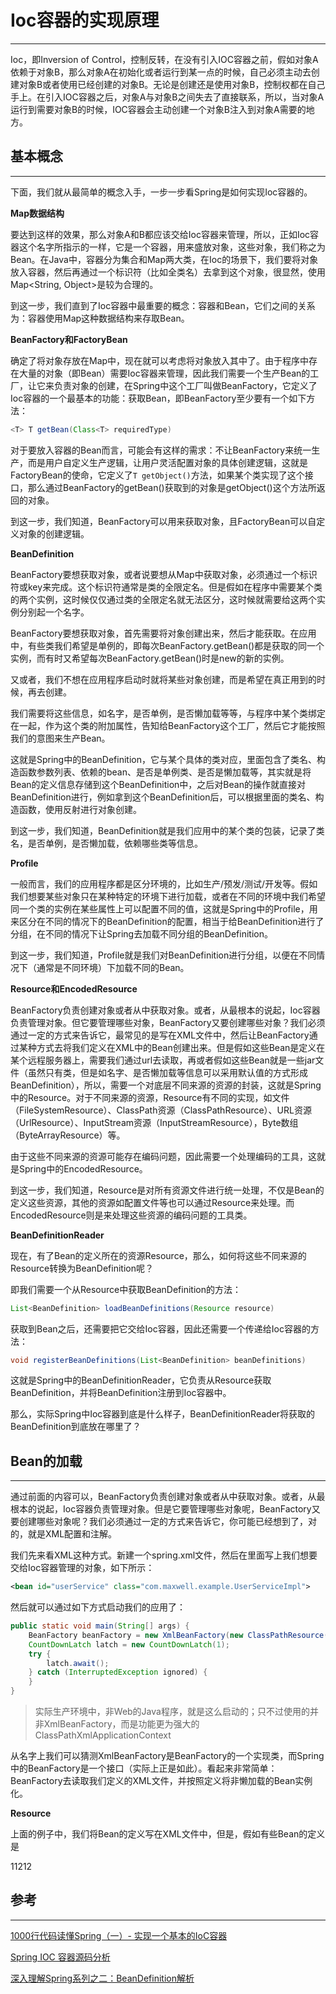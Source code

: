 # Ioc容器的实现原理

---

Ioc，即Inversion of Control，控制反转，在没有引入IOC容器之前，假如对象A依赖于对象B，那么对象A在初始化或者运行到某一点的时候，自己必须主动去创建对象B或者使用已经创建的对象B。无论是创建还是使用对象B，控制权都在自己手上。在引入IOC容器之后，对象A与对象B之间失去了直接联系，所以，当对象A运行到需要对象B的时候，IOC容器会主动创建一个对象B注入到对象A需要的地方。

## 基本概念

---

下面，我们就从最简单的概念入手，一步一步看Spring是如何实现Ioc容器的。

**Map数据结构**

要达到这样的效果，那么对象A和B都应该交给Ioc容器来管理，所以，正如Ioc容器这个名字所指示的一样，它是一个容器，用来盛放对象，这些对象，我们称之为Bean。在Java中，容器分为集合和Map两大类，在Ioc的场景下，我们要将对象放入容器，然后再通过一个标识符（比如全类名）去拿到这个对象，很显然，使用Map&lt;String, Object&gt;是较为合理的。

到这一步，我们直到了Ioc容器中最重要的概念：容器和Bean，它们之间的关系为：容器使用Map这种数据结构来存取Bean。

**BeanFactory和FactoryBean**

确定了将对象存放在Map中，现在就可以考虑将对象放入其中了。由于程序中存在大量的对象（即Bean）需要Ioc容器来管理，因此我们需要一个生产Bean的工厂，让它来负责对象的创建，在Spring中这个工厂叫做BeanFactory，它定义了Ioc容器的一个最基本的功能：获取Bean，即BeanFactory至少要有一个如下方法：

```java
<T> T getBean(Class<T> requiredType)
```

对于要放入容器的Bean而言，可能会有这样的需求：不让BeanFactory来统一生产，而是用户自定义生产逻辑，让用户灵活配置对象的具体创建逻辑，这就是FactoryBean的使命，它定义了`T getObject()`方法，如果某个类实现了这个接口，那么通过BeanFactory的getBean\(\)获取到的对象是getObject\(\)这个方法所返回的对象。

到这一步，我们知道，BeanFactory可以用来获取对象，且FactoryBean可以自定义对象的创建逻辑。

**BeanDefinition**

BeanFactory要想获取对象，或者说要想从Map中获取对象，必须通过一个标识符或key来完成。这个标识符通常是类的全限定名。但是假如在程序中需要某个类的两个实例，这时候仅仅通过类的全限定名就无法区分，这时候就需要给这两个实例分别起一个名字。

BeanFactory要想获取对象，首先需要将对象创建出来，然后才能获取。在应用中，有些类我们希望是单例的，即每次BeanFactory.getBean\(\)都是获取的同一个实例，而有时又希望每次BeanFactory.getBean\(\)时是new的新的实例。

又或者，我们不想在应用程序启动时就将某些对象创建，而是希望在真正用到的时候，再去创建。

我们需要将这些信息，如名字，是否单例，是否懒加载等等，与程序中某个类绑定在一起，作为这个类的附加属性，告知给BeanFactory这个工厂，然后它才能按照我们的意图来生产Bean。

这就是Spring中的BeanDefinition，它与某个具体的类对应，里面包含了类名、构造函数参数列表、依赖的bean、是否是单例类、是否是懒加载等，其实就是将Bean的定义信息存储到这个BeanDefinition中，之后对Bean的操作就直接对BeanDefinition进行，例如拿到这个BeanDefinition后，可以根据里面的类名、构造函数，使用反射进行对象创建。

到这一步，我们知道，BeanDefinition就是我们应用中的某个类的包装，记录了类名，是否单例，是否懒加载，依赖哪些类等信息。

**Profile**

一般而言，我们的应用程序都是区分环境的，比如生产/预发/测试/开发等。假如我们想要某些对象只在某种特定的环境下进行加载，或者在不同的环境中我们希望同一个类的实例在某些属性上可以配置不同的值，这就是Spring中的Profile，用来区分在不同的情况下的BeanDefinition的配置，相当于给BeanDefinition进行了分组，在不同的情况下让Spring去加载不同分组的BeanDefinition。

到这一步，我们知道，Profile就是我们对BeanDefinition进行分组，以便在不同情况下（通常是不同环境）下加载不同的Bean。

**Resource和EncodedResource**

BeanFactory负责创建对象或者从中获取对象。或者，从最根本的说起，Ioc容器负责管理对象。但它要管理哪些对象，BeanFactory又要创建哪些对象？我们必须通过一定的方式来告诉它，最常见的是写在XML文件中，然后让BeanFactory通过某种方式去将我们定义在XML中的Bean创建出来。但是假如这些Bean是定义在某个远程服务器上，需要我们通过url去读取，再或者假如这些Bean就是一些jar文件（虽然只有类，但是如名字、是否懒加载等信息可以采用默认值的方式形成BeanDefinition），所以，需要一个对底层不同来源的资源的封装，这就是Spring中的Resource。对于不同来源的资源，Resource有不同的实现，如文件（FileSystemResource）、ClassPath资源（ClassPathResource）、URL资源（UrlResource）、InputStream资源（InputStreamResource），Byte数组（ByteArrayResource）等。

由于这些不同来源的资源可能存在编码问题，因此需要一个处理编码的工具，这就是Spring中的EncodedResource。

到这一步，我们知道，Resource是对所有资源文件进行统一处理，不仅是Bean的定义这些资源，其他的资源如配置文件等也可以通过Resource来处理。而EncodedResource则是来处理这些资源的编码问题的工具类。

**BeanDefinitionReader**

现在，有了Bean的定义所在的资源Resource，那么，如何将这些不同来源的Resource转换为BeanDefinition呢？

即我们需要一个从Resource中获取BeanDefinition的方法：

```java
List<BeanDefinition> loadBeanDefinitions(Resource resource)
```

获取到Bean之后，还需要把它交给Ioc容器，因此还需要一个传递给Ioc容器的方法：

```java
void registerBeanDefinitions(List<BeanDefinition> beanDefinitions)
```

这就是Spring中的BeanDefinitionReader，它负责从Resource获取BeanDefinition，并将BeanDefinition注册到Ioc容器中。

那么，实际Spring中Ioc容器到底是什么样子，BeanDefinitionReader将获取的BeanDefinition到底放在哪里了？



## **Bean的加载**

---

通过前面的内容可以，BeanFactory负责创建对象或者从中获取对象。或者，从最根本的说起，Ioc容器负责管理对象。但是它要管理哪些对象呢，BeanFactory又要创建哪些对象呢？我们必须通过一定的方式来告诉它，你可能已经想到了，对的，就是XML配置和注解。

我们先来看XML这种方式。新建一个spring.xml文件，然后在里面写上我们想要交给Ioc容器管理的对象，如下所示：

```xml
<bean id="userService" class="com.maxwell.example.UserServiceImpl">
```

然后就可以通过如下方式启动我们的应用了：

```java
public static void main(String[] args) {
    BeanFactory beanFactory = new XmlBeanFactory(new ClassPathResource("spring.xml"));
    CountDownLatch latch = new CountDownLatch(1);
    try {
        latch.await();
    } catch (InterruptedException ignored) {
    }
}
```

> 实际生产环境中，非Web的Java程序，就是这么启动的；只不过使用的并非XmlBeanFactory，而是功能更为强大的ClassPathXmlApplicationContext

从名字上我们可以猜测XmlBeanFactory是BeanFactory的一个实现类，而Spring中的BeanFactory是一个接口（实际上正是如此）。看起来非常简单：BeanFactory去读取我们定义的XML文件，并按照定义将非懒加载的Bean实例化。

**Resource**

上面的例子中，我们将Bean的定义写在XML文件中，但是，假如有些Bean的定义是

11212

## 参考

---

[1000行代码读懂Spring（一）- 实现一个基本的IoC容器](https://my.oschina.net/flashsword/blog/192551)

[Spring IOC 容器源码分析](https://javadoop.com/post/spring-ioc)

[深入理解Spring系列之二：BeanDefinition解析](https://www.jianshu.com/p/8d92147653c0)

